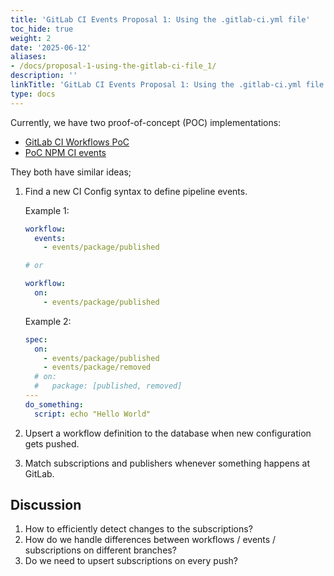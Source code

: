 ```yaml
---
title: 'GitLab CI Events Proposal 1: Using the .gitlab-ci.yml file'
toc_hide: true
weight: 2
date: '2025-06-12'
aliases:
- /docs/proposal-1-using-the-gitlab-ci-file_1/
description: ''
linkTitle: 'GitLab CI Events Proposal 1: Using the .gitlab-ci.yml file'
type: docs
---
```


Currently, we have two proof-of-concept (POC) implementations:

- [GitLab CI Workflows PoC](https://gitlab.com/gitlab-org/gitlab/-/merge_requests/91244)
- [PoC NPM CI events](https://gitlab.com/gitlab-org/gitlab/-/merge_requests/111693)

They both have similar ideas;

1. Find a new CI Config syntax to define pipeline events.

    Example 1:

    ```yaml
    workflow:
      events:
        - events/package/published

    # or

    workflow:
      on:
        - events/package/published
    ```

    Example 2:

    ```yaml
    spec:
      on:
        - events/package/published
        - events/package/removed
      # on:
      #   package: [published, removed]
    ---
    do_something:
      script: echo "Hello World"
    ```

1. Upsert a workflow definition to the database when new configuration gets
   pushed.
1. Match subscriptions and publishers whenever something happens at GitLab.

## Discussion

1. How to efficiently detect changes to the subscriptions?
1. How do we handle differences between workflows / events / subscriptions on
   different branches?
1. Do we need to upsert subscriptions on every push?

